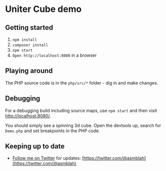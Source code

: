 Uniter Cube demo
================

Getting started
---------------

1. `npm install`
2. `composer install`
3. `npm start`
4. `Open http://localhost:8080` in a browser

Playing around
--------------
The PHP source code is in the `php/src/*` folder - dig in and make changes.

Debugging
---------
For a debugging build including source maps, use `npm start`
and then visit [http://localhost:8080/](http://localhost:8080/).

You should simply see a spinning 3d cube.
Open the devtools up, search for `Demo.php` and set breakpoints in the PHP code.

Keeping up to date
------------------
- [Follow me on Twitter](https://twitter.com/@asmblah) for updates: [https://twitter.com/@asmblah](https://twitter.com/@asmblah)

